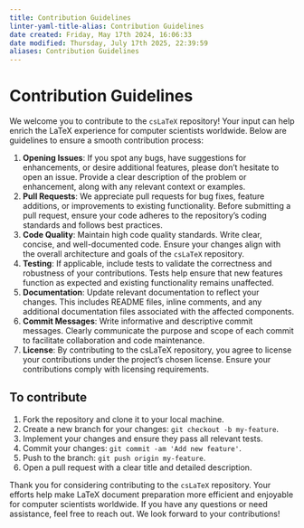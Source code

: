 ```yaml
---
title: Contribution Guidelines
linter-yaml-title-alias: Contribution Guidelines
date created: Friday, May 17th 2024, 16:06:33
date modified: Thursday, July 17th 2025, 22:39:59
aliases: Contribution Guidelines
---
```


# Contribution Guidelines

We welcome you to contribute to the `csLaTeX` repository! Your input can help enrich the LaTeX experience for computer scientists worldwide. Below are guidelines to ensure a smooth contribution process:

1. **Opening Issues**: If you spot any bugs, have suggestions for enhancements, or desire additional features, please don’t hesitate to open an issue. Provide a clear description of the problem or enhancement, along with any relevant context or examples.
2. **Pull Requests**: We appreciate pull requests for bug fixes, feature additions, or improvements to existing functionality. Before submitting a pull request, ensure your code adheres to the repository’s coding standards and follows best practices.
3. **Code Quality**: Maintain high code quality standards. Write clear, concise, and well-documented code. Ensure your changes align with the overall architecture and goals of the `csLaTeX` repository.
4. **Testing**: If applicable, include tests to validate the correctness and robustness of your contributions. Tests help ensure that new features function as expected and existing functionality remains unaffected.
5. **Documentation**: Update relevant documentation to reflect your changes. This includes README files, inline comments, and any additional documentation files associated with the affected components.
6. **Commit Messages**: Write informative and descriptive commit messages. Clearly communicate the purpose and scope of each commit to facilitate collaboration and code maintenance.
7. **License**: By contributing to the csLaTeX repository, you agree to license your contributions under the project’s chosen license. Ensure your contributions comply with licensing requirements.

## To contribute

1. Fork the repository and clone it to your local machine.
2. Create a new branch for your changes: `git checkout -b my-feature`.
3. Implement your changes and ensure they pass all relevant tests.
4. Commit your changes: `git commit -am 'Add new feature'`.
5. Push to the branch: `git push origin my-feature`.
6. Open a pull request with a clear title and detailed description.

Thank you for considering contributing to the `csLaTeX` repository. Your efforts help make LaTeX document preparation more efficient and enjoyable for computer scientists worldwide. If you have any questions or need assistance, feel free to reach out. We look forward to your contributions!
